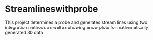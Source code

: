 # Streamlineswithprobe
This project determines a probe and generates stream lines using two integration methods as well as showing arrow plots for mathematically generated 3D data 
